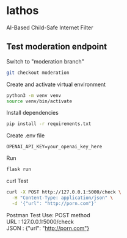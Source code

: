 # lathos
AI-Based Child-Safe Internet Filter

## Test moderation endpoint
Switch to "moderation branch"
```bash
git checkout moderation
```

Create and activate virtual environment
```bash
python3 -m venv venv
source venv/bin/activate
```

Install dependencies
```bash
pip install -r requirements.txt
```

Create .env file
```
OPENAI_API_KEY=your_openai_key_here
```

Run
```bash
flask run
```

curl Test 
```bash
curl -X POST http://127.0.0.1:5000/check \
  -H "Content-Type: application/json" \
  -d '{"url": "http://porn.com"}'
  ```

Postman Test
Use: POST method <br/>
URL : 127.0.0.1:5000/check <br/>
JSON : {"url": "http://porn.com"} <br/>
